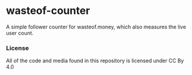 # wasteof-counter
A simple follower counter for wasteof.money, which also measures the live user count.
### License
All of the code and media found in this repository is licensed under CC By 4.0
